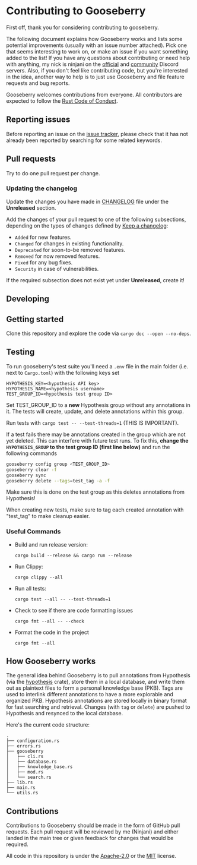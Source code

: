 # Contributing to Gooseberry

First off, thank you for considering contributing to gooseberry.

The following document explains how Gooseberry works and lists some potential improvements (usually with an issue number attached). 
Pick one that seems interesting to work on, or make an issue if you want something added to the list!
If you have any questions about contributing or need help with anything, my nick is ninjani on the [official](https://discord.gg/rust-lang) and [community](https://discord.gg/aVESxV8) Discord servers.
Also, if you don't feel like contributing code, but you're interested in the idea, another way to help is to just use Gooseberry and file feature requests and bug reports.

Gooseberry welcomes contributions from everyone. All contributors are expected to follow the [Rust Code of Conduct](http://www.rust-lang.org/conduct.html).

## Reporting issues

Before reporting an issue on the
[issue tracker](https://github.com/out-of-cheese-error/gooseberry/issues),
please check that it has not already been reported by searching for some related
keywords.

## Pull requests

Try to do one pull request per change.

### Updating the changelog

Update the changes you have made in
[CHANGELOG](https://github.com/out-of-cheese-error/gooseberry/blob/master/CHANGELOG.md)
file under the **Unreleased** section.

Add the changes of your pull request to one of the following subsections,
depending on the types of changes defined by
[Keep a changelog](https://keepachangelog.com/en/1.0.0/):

- `Added` for new features.
- `Changed` for changes in existing functionality.
- `Deprecated` for soon-to-be removed features.
- `Removed` for now removed features.
- `Fixed` for any bug fixes.
- `Security` in case of vulnerabilities.

If the required subsection does not exist yet under **Unreleased**, create it!

## Developing

## Getting started
Clone this repository and explore the code via `cargo doc --open --no-deps`. 

## Testing

To run gooseberry's test suite you'll need a `.env` file in the main folder (i.e. next to `Cargo.toml`) with the following keys set
```text
HYPOTHESIS_KEY=<hypothesis API key>
HYPOTHESIS_NAME=<hypothesis username>
TEST_GROUP_ID=<hypothesis test group ID>
```
Set TEST_GROUP_ID to a **new** Hypothesis group without any annotations in it. The tests will create, update, and delete annotations within this group.

Run tests with `cargo test -- --test-threads=1` (THIS IS IMPORTANT).

If a test fails there may be annotations created in the group which are not yet deleted. This can interfere with future test runs.
To fix this, **change the `HYPOTHESIS_GROUP` to the test group ID (first line below)** and run the following commands
```bash
gooseberry config group <TEST_GROUP_ID>
gooseberry clear -f
gooseberry sync
gooseberry delete --tags=test_tag -a -f
```
Make sure this is done on the test group as this deletes annotations from Hypothesis!

When creating new tests, make sure to tag each created annotation with "test_tag" to make cleanup easier.

### Useful Commands

- Build and run release version:

  ```shell
  cargo build --release && cargo run --release
  ```

- Run Clippy:

  ```shell
  cargo clippy --all
  ```

- Run all tests:

  ```shell
  cargo test --all -- --test-threads=1
  ```

- Check to see if there are code formatting issues

  ```shell
  cargo fmt --all -- --check
  ```

- Format the code in the project

  ```shell
  cargo fmt --all
  ```

## How Gooseberry works
The general idea behind Gooseberry is to pull annotations from Hypothesis (via
the [hypothesis](https://github.com/out-of-cheese-error/rust-hypothesis) crate), store them in a local database,
and write them out as plaintext files to form a personal knowledge base (PKB). 
Tags are used to interlink different annotations to have a more explorable and organized PKB. 
Hypothesis annotations are stored locally in binary format for fast searching and retrieval. 
Changes (with `tag` or `delete`) are pushed to Hypothesis and resynced to the local database.

Here's the current code structure:
```
.
├── configuration.rs
├── errors.rs
├── gooseberry
│   ├── cli.rs
│   ├── database.rs
│   ├── knowledge_base.rs
│   ├── mod.rs
│   └── search.rs
├── lib.rs
├── main.rs
└── utils.rs
```

## Contributions

Contributions to Gooseberry should be made in the form of GitHub pull requests. Each pull request will be reviewed by me (Ninjani) and either landed
in the main tree or given feedback for changes that would be required.

All code in this repository is under the [Apache-2.0](http://www.apache.org/licenses/LICENSE-2.0>)
or the [MIT](http://opensource.org/licenses/MIT) license.

<!-- adapted from https://github.com/servo/servo/blob/master/CONTRIBUTING.md and https://github.com/rust-github/template/blob/master/CONTRIBUTING.md -->
